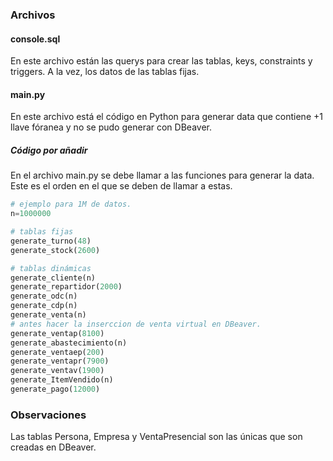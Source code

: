 ### Archivos

#### console.sql

En este archivo están las querys para crear las tablas, keys, constraints y triggers. A la vez, los datos de las tablas fijas.

#### main.py

En este archivo está el código en Python para generar data que contiene +1 llave fóranea y no se pudo generar con DBeaver.

##### Código por añadir

En el archivo main.py se debe llamar a las funciones para generar la data. Este es el orden en el que se deben de llamar a estas.

```python
# ejemplo para 1M de datos.
n=1000000

# tablas fijas
generate_turno(48)
generate_stock(2600)

# tablas dinámicas
generate_cliente(n)
generate_repartidor(2000)
generate_odc(n)
generate_cdp(n)
generate_venta(n)
# antes hacer la inserccion de venta virtual en DBeaver.
generate_ventap(8100)
generate_abastecimiento(n)
generate_ventaep(200)
generate_ventapr(7900)
generate_ventav(1900)
generate_ItemVendido(n)
generate_pago(12000)
```

### Observaciones

Las tablas Persona, Empresa y VentaPresencial son las únicas que son creadas en DBeaver.


